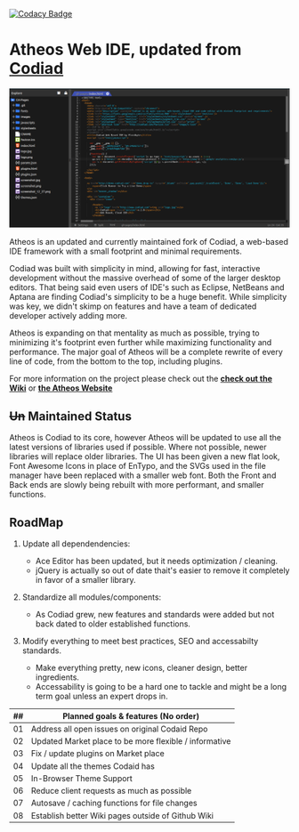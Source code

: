 [![Codacy Badge](https://api.codacy.com/project/badge/Grade/fab2ab1768a44e86bc555bb695d80584)](https://www.codacy.com/manual/HLSiira/Atheos?utm_source=github.com&amp;utm_medium=referral&amp;utm_content=HLSiira/Atheos&amp;utm_campaign=Badge_Grade)

# Atheos Web IDE, updated from [Codiad](http://codiad.com/)

![Screenshot: Atheos](/docs/atheos.png?raw=true "Atheos")

Atheos is an updated and currently maintained fork of Codiad, a web-based IDE framework with a small footprint and minimal requirements. 

Codiad was built with simplicity in mind, allowing for fast, interactive development without the massive overhead of some of the larger desktop editors. That being said even users of IDE's such as Eclipse, NetBeans and Aptana are finding Codiad's simplicity to be a huge benefit. While simplicity was key, we didn't skimp on features and have a team of dedicated developer actively adding more.

Atheos is expanding on that mentality as much as possible, trying to minimizing it's footprint even further while maximizing functionality and performance. The major goal of Atheos will be a complete rewrite of every line of code, from the bottom to the top, including plugins.

For more information on the project please check out the **[check out the Wiki](https://github.com/Atheos/Atheos/wiki)** or **[the Atheos Website](http://www.atheos.io)**

## ~~Un~~ Maintained Status

Atheos is Codiad to its core, however Atheos will be updated to use all the latest versions of libraries used if possible. Where not possible, newer libraries will replace older libraries. The UI has been given a new flat look, Font Awesome Icons in place of EnTypo, and the SVGs used in the file manager have been replaced with a smaller web font. Both the Front and Back ends are slowly being rebuilt with more performant, and smaller functions.

## RoadMap
01. Update all dependendencies:
	- Ace Editor has been updated, but it needs optimization / cleaning.
	- jQuery is actually so out of date thait's easier to remove it completely in favor of a smaller library.
  
02. Standardize all modules/components:
	- As Codiad grew, new features and standards were added but not back dated to older established functions.

03. Modify everything to meet best practices, SEO and accessabilty standards.
	- Make everything pretty, new icons, cleaner design, better ingredients.
	- Accessability is going to be a hard one to tackle and might be a long term goal unless an expert drops in.

| ## | Planned goals & features (No order)                       |
|----|-----------------------------------------------------------|
| 01 | Address all open issues on original Codaid Repo           |
| 02 | Updated Market place to be more flexible / informative    |
| 03 | Fix / update plugins on Market place                      |
| 04 | Update all the themes Codaid has                          |
| 05 | In-Browser Theme Support                                  |
| 06 | Reduce client requests as much as possible                |
| 07 | Autosave / caching functions for file changes             |
| 08 | Establish better Wiki pages outside of Github Wiki        |